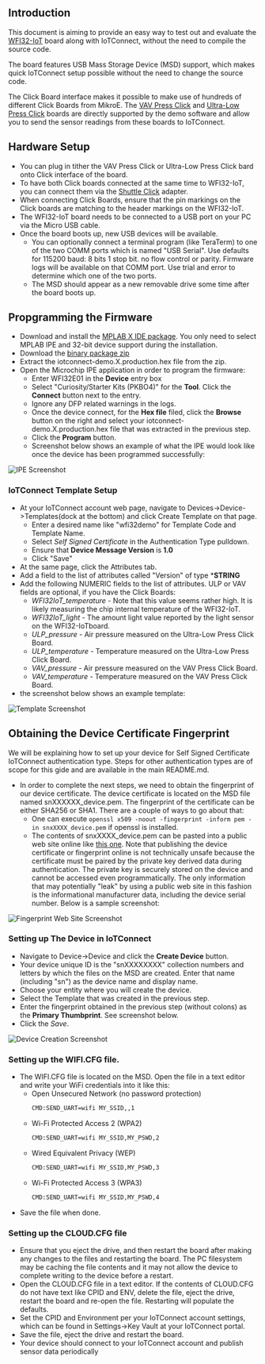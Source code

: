 ## Introduction

This document is aiming to provide an easy way to test out and evaluate the 
[WFI32-IoT](https://www.microchip.com/en-us/development-tool/ev36w50a) board 
along with IoTConnect, without the need to compile the source code.

The board features USB Mass Storage Device (MSD) support, which makes quick IoTConnect setup possible without the need
to change the source code.

The Click Board interface makes it possible to make use of hundreds of different Click Boards from MikroE.
The [VAV Press Click](https://www.mikroe.com/vav-press-click) and [Ultra-Low Press Click]() boards are
directly supported by the demo software and allow you to send the sensor readings from these boards to IoTConnect.

## Hardware Setup

* You can plug in tither the VAV Press Click or Ultra-Low Press Click bard onto Click interface of the board.
* To have both Click boards connected at the same time to WFI32-IoT, you can connect them via the
[Shuttle Click](https://www.mikroe.com/shuttle-click) adapter.
* When connecting Click Boards, ensure that the pin markings on the Click boards are matching to the header markings on the WFI32-IoT.
* The WFI32-IoT board needs to be connected to a USB port on your PC via the Micro USB cable.
* Once the board boots up, new USB devices will be available. 
  * You can optionally connect a terminal program (like TeraTerm) to one of the two COMM ports
which is named "USB Serial". Use defaults for 115200 baud: 8 bits 1 stop bit. no flow control or parity. 
Firmware logs will be available on that COMM port. Use trial and error to determine which one of the two ports. 
  * The MSD should appear as a new removable drive some time after the board boots up.

## Propgramming the Firmware

* Download and install the [MPLAB X IDE package](https://www.microchip.com/en-us/tools-resources/develop/mplab-x-ide). 
You only need to select MPLAB IPE and 32-bit device support during the installation.
* Download the [binary package zip](https://saleshosted.z13.web.core.windows.net/sdk/AzureRTOS/iotconnect-demo-wfi32-011123.zip)
* Extract the iotconnect-demo.X.production.hex file from the zip.
* Open the Microchip IPE application in order to program the firmware: 
  * Enter WFI32E01 in the **Device** entry box
  * Select "Curiosity/Starter Kits (PKBO4)" for the **Tool**. Click the **Connect** button next to the entry.
  * Ignore any DFP related warnings in the logs.
  * Once the device connect, for the **Hex file** filed, click the **Browse** button on the right and select your iotconnect-demo.X.production.hex file that was extracted in the previous step.
  * Click the **Program** button.
  * Screenshot below shows an example of what the IPE would look like once the device has been programmed successfully:

![IPE Screenshot](media/IPE.png "IPE Screenshot")

### IoTConnect Template Setup

* At your IoTConnect account web page, navigate to Devices->Device->Templates(dock at the bottom) and click Create Template on that page.
  * Enter a desired name like "wfi32demo" for Template Code and Template Name. 
  * Select *Self Signed Certificate* in the Authentication Type pulldown.
  * Ensure that **Device Message Version** is **1.0**
  * Click "Save"
* At the same page, click the Attributes tab.
* Add a field to the list of attributes called "Version" of type ***STRING** 
* Add the following NUMERIC fields to the list of attributes. ULP or VAV fields are optional, if you have the Click Boards:
  * *WFI32IoT_temperature* - Note that this value seems rather high. It is likely measuring the chip internal temperature of the WFI32-IoT.
  * *WFI32IoT_light* - The amount light value reported by the light sensor on the WFI32-IoTboard.
  * *ULP_pressure* - Air pressure measured on the Ultra-Low Press Click Board.
  * *ULP_temperature* - Temperature measured on the Ultra-Low Press Click Board.
  * *VAV_pressure* - Air pressure measured on the VAV Press Click Board.
  * *VAV_temperature* - Temperature measured on the VAV Press Click Board.
* the screenshot below shows an example template:

![Template Screenshot](media/template.png "Template Screenshot")

## Obtaining the Device Certificate Fingerprint

We will be explaining how to set up your device for Self Signed Certificate IoTConnect authentication type.
Steps for other authentication types are of scope for this gide and are available in the main README.md.

* In order to complete the next steps, we need to obtain the fingerprint of our device certificate.
The device certificate is located on the MSD file named snXXXXXX_device.pem.
The fingerprint of the certificate can be either SHA256 or SHA1.
There are a couple of ways to go about that:
   * One can execute ``` openssl x509 -noout -fingerprint -inform pem -in snxXXXX_device.pem ``` if openssl is installed.
   * The contents of snxXXXX_device.pem can be pasted into a public
web site online like [this one](https://www.samltool.com/fingerprint.php). 
Note that publishing the device certificate or fingerprint online is not technically unsafe 
because the certificate must be paired by the private key derived data during authentication. 
The private key is securely stored on the device and cannot be accessed even programmatically.
The only information that may potentially "leak" by using a public web site in this fashion is the informational 
manufacturer data, including the device serial number. Below is a sample screenshot:

![Fingerprint Web Site Screenshot](media/fingerprint.png "Fingerprint Web Site Screenshot")

### Setting up The Device in IoTConnect
 
* Navigate to Device->Device and click the **Create Device** button.
* Your device unique ID is the "snXXXXXXXX" collection numbers and letters by which the files on the MSD are created. 
Enter that name (including "sn") as the device name and display name.
* Choose your entity where you will create the device.
* Select the Template that was created in the previous step.
* Enter the fingerprint obtained in the previous step (without colons) as the **Primary Thumbprint**. See screenshot below.
* Click the *Save*.

![Device Creation Screenshot](media/iotc-device.png "Device Creation Screenshot")

### Setting up the WIFI.CFG file.

* The WIFI.CFG file is located on the MSD. Open the file in a text editor and write your WiFi credentials into it like this:
   - Open Unsecured Network (no password protection)
        ```bash
        CMD:SEND_UART=wifi MY_SSID,,1
        ```
    - Wi-Fi Protected Access 2 (WPA2)
        ```bash
        CMD:SEND_UART=wifi MY_SSID,MY_PSWD,2
        ```
    - Wired Equivalent Privacy (WEP)
        ```bash
        CMD:SEND_UART=wifi MY_SSID,MY_PSWD,3
        ```
    - Wi-Fi Protected Access 3 (WPA3)
        ```bash
        CMD:SEND_UART=wifi MY_SSID,MY_PSWD,4
        ```
* Save the file when done.


### Setting up the CLOUD.CFG file

* Ensure that you eject the drive, and then restart the board after making any changes to the files and restarting the board.
The PC filesystem may be caching the file contents and it may not allow the device to complete writing to the device before a restart.
* Open the CLOUD.CFG file in a text editor. If the contents of CLOUD.CFG do not have text like CPID and ENV, 
delete the file, eject the drive, restart the board and re-open the file.
Restarting will populate the defaults.
* Set the CPID and Environment per your IoTConnect account settings, which can be found in Settings->Key Vault at your IoTConnect portal.
* Save the file, eject the drive and restart the board.
* Your device should connect to your IoTConnect account and publish sensor data periodically



